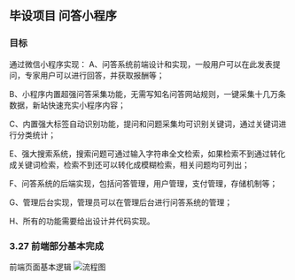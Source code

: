 ## 毕设项目 问答小程序

### 目标

通过微信小程序实现：
A、问答系统前端设计和实现，一般用户可以在此发表提问，专家用户可以进行回答，并获取报酬等；

B、小程序内置超强问答采集功能，无需写知名问答网站规则，一键采集十几万条数据，新站快速充实小程序内容；

C、内置强大标签自动识别功能，提问和问题采集均可识别关键词，通过关键词进行分类统计；

E、强大搜索系统，搜索问题可通过输入字符串全文检索，如果检索不到通过转化成关键词检索，检索不到还可以转化成模糊检索，相关问题均可列出；

F、问答系统的后端实现，包括问答管理，用户管理，支付管理，存储机制等；

G、管理后台实现，管理员可以在管理后台进行问答系统的管理；

H、所有的功能需要给出设计并代码实现。


### 3.27 前端部分基本完成

前端页面基本逻辑
![流程图](https://pic.downk.cc/item/5e4f884248b86553ee3451b6.png)
